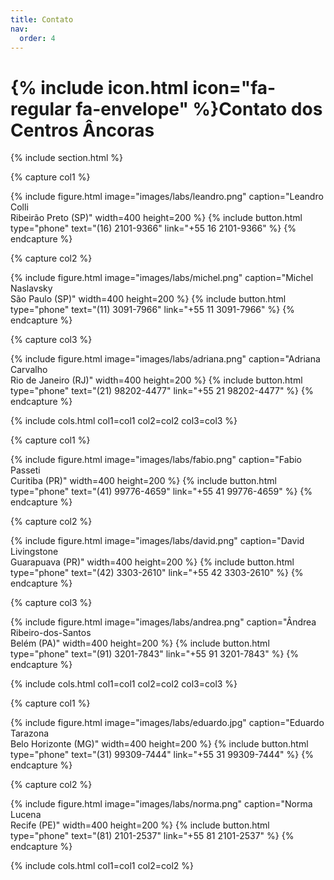 ```yaml
---
title: Contato
nav:
  order: 4
---
```


# {% include icon.html icon="fa-regular fa-envelope" %}**Contato dos Centros Âncoras**


{% include section.html %}

{% capture col1 %}

{%
  include figure.html
  image="images/labs/leandro.png"
  caption="Leandro Colli<br>Ribeirão Preto (SP)"
  width=400
  height=200
%}
{%
  include button.html
  type="phone"
  text="(16) 2101-9366"
  link="+55 16 2101-9366"
%}
{% endcapture %}

{% capture col2 %}

{%
  include figure.html
  image="images/labs/michel.png"
  caption="Michel Naslavsky<br>São Paulo (SP)"
  width=400
  height=200
%}
{%
  include button.html
  type="phone"
  text="(11) 3091-7966"
  link="+55 11 3091-7966"
%}
{% endcapture %}

{% capture col3 %}

{%
  include figure.html
  image="images/labs/adriana.png"
  caption="Adriana Carvalho<br>Rio de Janeiro (RJ)"
  width=400
  height=200
%}
{%
  include button.html
  type="phone"
  text="(21) 98202-4477"
  link="+55 21 98202-4477"
%}
{% endcapture %}

{% include cols.html col1=col1 col2=col2 col3=col3 %}

{% capture col1 %}

{%
  include figure.html
  image="images/labs/fabio.png"
  caption="Fabio Passeti<br>Curitiba (PR)"
  width=400
  height=200
%}
{%
  include button.html
  type="phone"
  text="(41) 99776-4659"
  link="+55 41 99776-4659"
%}
{% endcapture %}

{% capture col2 %}

{%
  include figure.html
  image="images/labs/david.png"
  caption="David Livingstone<br>Guarapuava (PR)"
  width=400
  height=200
%}
{%
  include button.html
  type="phone"
  text="(42) 3303-2610"
  link="+55 42 3303-2610"
%}
{% endcapture %}

{% capture col3 %}

{%
  include figure.html
  image="images/labs/andrea.png"
  caption="Ândrea Ribeiro-dos-Santos<br>Belém (PA)"
  width=400
  height=200
%}
{%
  include button.html
  type="phone"
  text="(91) 3201-7843"
  link="+55 91 3201-7843"
%}
{% endcapture %}

{% include cols.html col1=col1 col2=col2 col3=col3 %}

{% capture col1 %}

{%
  include figure.html
  image="images/labs/eduardo.jpg"
  caption="Eduardo Tarazona<br>Belo Horizonte (MG)"
  width=400
  height=200
%}
{%
  include button.html
  type="phone"
  text="(31) 99309-7444"
  link="+55 31 99309-7444"
%}
{% endcapture %}

{% capture col2 %}

{%
  include figure.html
  image="images/labs/norma.png"
  caption="Norma Lucena<br>Recife (PE)"
  width=400
  height=200
%}
{%
  include button.html
  type="phone"
  text="(81) 2101-2537"
  link="+55 81 2101-2537"
%}
{% endcapture %}

{% include cols.html col1=col1 col2=col2 %}
